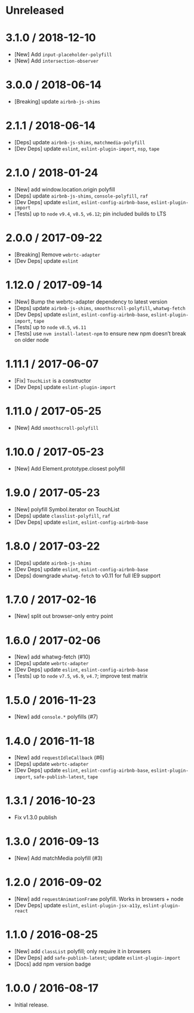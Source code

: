 Unreleased
=================

3.1.0 / 2018-12-10
==================
  * [New] Add `input-placeholder-polyfill`
  * [New] Add `intersection-observer`

3.0.0 / 2018-06-14
=================
  * [Breaking] update `airbnb-js-shims`

2.1.1 / 2018-06-14
=================
  * [Deps] update `airbnb-js-shims`, `matchmedia-polyfill`
  * [Dev Deps] update `eslint`, `eslint-plugin-import`, `nsp`, `tape`

2.1.0 / 2018-01-24
=================
  * [New] add window.location.origin polyfill
  * [Deps] update `airbnb-js-shims`, `console-polyfill`, `raf`
  * [Dev Deps] update `eslint`, `eslint-config-airbnb-base`, `eslint-plugin-import`
  * [Tests] up to `node` `v9.4`, `v8.5`, `v6.12`; pin included builds to LTS

2.0.0 / 2017-09-22
=================
  * [Breaking] Remove `webrtc-adapter`
  * [Dev Deps] update `eslint`

1.12.0 / 2017-09-14
=================
  * [New] Bump the webrtc-adapter dependency to latest version
  * [Deps] update `airbnb-js-shims`, `smoothscroll-polyfill`, `whatwg-fetch`
  * [Dev Deps] update `eslint`, `eslint-config-airbnb-base`, `eslint-plugin-import`, `tape`
  * [Tests] up to `node` `v8.5`, `v6.11`
  * [Tests] use `nvm install-latest-npm` to ensure new npm doesn’t break on older node

1.11.1 / 2017-06-07
=================
  * [Fix] `TouchList` is a constructor
  * [Dev Deps] update `eslint-plugin-import`

1.11.0 / 2017-05-25
=================
  * [New] Add `smoothscroll-polyfill`

1.10.0 / 2017-05-23
=================
  * [New] Add Element.prototype.closest polyfill

1.9.0 / 2017-05-23
=================
  * [New] polyfill Symbol.iterator on TouchList
  * [Deps] update `classlist-polyfill`, `raf`
  * [Dev Deps] update `eslint`, `eslint-config-airbnb-base`

1.8.0 / 2017-03-22
=================
  * [Deps] update `airbnb-js-shims`
  * [Dev Deps] update `eslint`, `eslint-config-airbnb-base`
  * [Deps] downgrade `whatwg-fetch` to v0.11 for full IE9 support

1.7.0 / 2017-02-16
=================
  * [New] split out browser-only entry point

1.6.0 / 2017-02-06
=================
  * [New] add whatwg-fetch (#10)
  * [Deps] update `webrtc-adapter`
  * [Dev Deps] update `eslint`, `eslint-config-airbnb-base`
  * [Tests] up to `node` `v7.5`, `v6.9`, `v4.7`; improve test matrix

1.5.0 / 2016-11-23
=================
  * [New] add `console.*` polyfills (#7)

1.4.0 / 2016-11-18
=================
  * [New] add `requestIdleCallback` (#6)
  * [Deps] update `webrtc-adapter`
  * [Dev Deps] update `eslint`, `eslint-config-airbnb-base`, `eslint-plugin-import`, `safe-publish-latest`, `tape`

1.3.1 / 2016-10-23
=================
  * Fix v1.3.0 publish

1.3.0 / 2016-09-13
=================
  * [New] Add matchMedia polyfill (#3)

1.2.0 / 2016-09-02
=================
  * [New] add `requestAnimationFrame` polyfill. Works in browsers + node
  * [Dev Deps] update `eslint`, `eslint-plugin-jsx-a11y`, `eslint-plugin-react`

1.1.0 / 2016-08-25
=================
  * [New] add `classList` polyfill; only require it in browsers
  * [Dev Deps] add `safe-publish-latest`; update `eslint-plugin-import`
  * [Docs] add npm version badge

1.0.0 / 2016-08-17
=================
  * Initial release.
